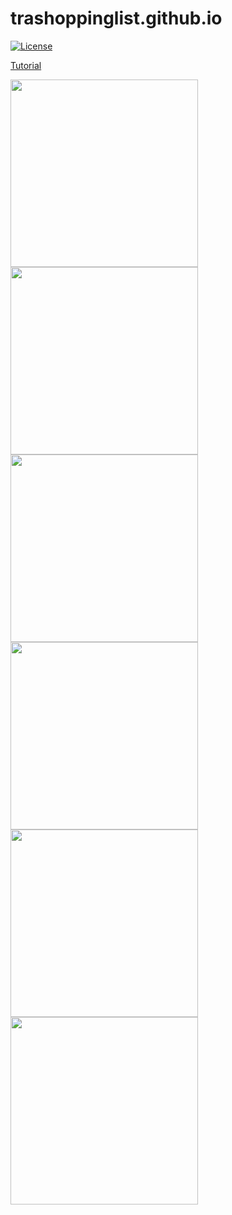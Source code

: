 # trashoppinglist.github.io
[![License](https://img.shields.io/github/license/Anankke/SSPanel-Uim?style=flat-square)](https://github.com/Anankke/SSPanel-Uim/blob/dev/LICENSE)


<a href="https://www.youtube.com/watch?v=YWGfUnNXqqs">Tutorial</a></br>

<img src="https://rhemecoh.github.io/TrashoppingList-Website/img/1.png" height="300">
<img src="https://rhemecoh.github.io/TrashoppingList-Website/img/2.png" height="300">
<img src="https://rhemecoh.github.io/TrashoppingList-Website/img/5.png" height="300">
<img src="https://rhemecoh.github.io/TrashoppingList-Website/img/6.png" height="300">
<img src="https://rhemecoh.github.io/TrashoppingList-Website/img/7.png" height="300">
<img src="https://rhemecoh.github.io/TrashoppingList-Website/img/11.png" height="300">
